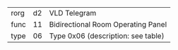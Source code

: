 
|    |   |   |
| -- | - | - |
| rorg | d2 | VLD Telegram |
| func | 11 | Bidirectional Room Operating Panel |
| type | 06 | Type 0x06 (description: see table) |
